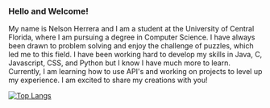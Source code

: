 
### Hello and Welcome! 
 My name is Nelson Herrera and I am a student at the University of Central Florida, where I am pursuing a degree in Computer Science. I have always been drawn to problem solving and enjoy the challenge of puzzles, which led me to this field. I have been working hard to develop my skills in Java, C, Javascript, CSS, and Python but I know I have much more to learn. Currently, I am learning how to use API's and working on projects to level up my experience. I am excited to share my creations with you!


[![Top Langs](https://github-readme-stats.vercel.app/api/top-langs/?username=NlsnBoa&langs_count=4&theme=transparent&hide=html&exclude_repo=ChatGPTClone,qr-code-component-main,Paralax-Scroll-Website,All-Modern-Cuisine&hide=javascript,html,css)](https://github.com/anuraghazra/github-readme-stats)
